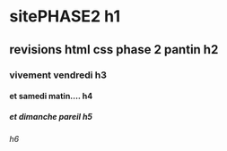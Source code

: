 # sitePHASE2 h1
## revisions html css phase 2 pantin h2
### vivement vendredi h3
#### et samedi matin.... h4
##### et dimanche pareil h5
###### h6
